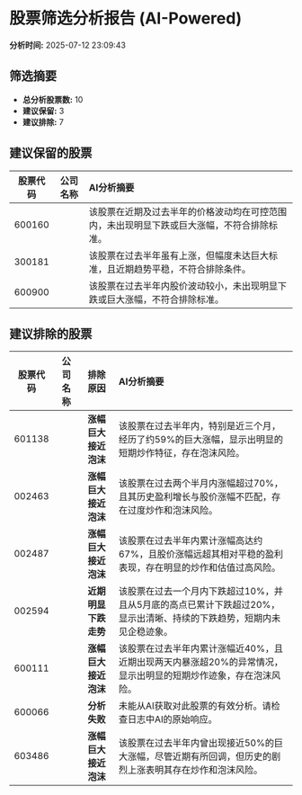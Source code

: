 # 股票筛选分析报告 (AI-Powered)

**分析时间:** 2025-07-12 23:09:43

## 筛选摘要

- **总分析股票数:** 10
- **建议保留:** 3
- **建议排除:** 7

## 建议保留的股票

| 股票代码 | 公司名称 | AI分析摘要 |
|:---:|:---:|:---|
| 600160 |  | 该股票在近期及过去半年的价格波动均在可控范围内，未出现明显下跌或巨大涨幅，不符合排除标准。 |
| 300181 |  | 该股票在过去半年虽有上涨，但幅度未达巨大标准，且近期趋势平稳，不符合排除条件。 |
| 600900 |  | 该股票在过去半年内股价波动较小，未出现明显下跌或巨大涨幅，不符合排除标准。 |

## 建议排除的股票

| 股票代码 | 公司名称 | 排除原因 | AI分析摘要 |
|:---:|:---:|:---:|:---|
| 601138 |  | **涨幅巨大接近泡沫** | 该股票在过去半年内，特别是近三个月，经历了约59%的巨大涨幅，显示出明显的短期炒作特征，存在泡沫风险。 |
| 002463 |  | **涨幅巨大接近泡沫** | 该股票在过去两个半月内涨幅超过70%，且其历史盈利增长与股价涨幅不匹配，存在过度炒作和泡沫风险。 |
| 002487 |  | **涨幅巨大接近泡沫** | 该股票在过去半年内累计涨幅高达约67%，且股价涨幅远超其相对平稳的盈利表现，存在明显的炒作和估值过高风险。 |
| 002594 |  | **近期明显下跌走势** | 该股票在过去一个月内下跌超过10%，并且从5月底的高点已累计下跌超过20%，显示出清晰、持续的下跌趋势，短期内未见企稳迹象。 |
| 600111 |  | **涨幅巨大接近泡沫** | 该股票在过去半年内累计涨幅近40%，且近期出现两天内暴涨超20%的异常情况，显示出明显的短期炒作迹象，存在泡沫风险。 |
| 600066 |  | **分析失败** | 未能从AI获取对此股票的有效分析。请检查日志中AI的原始响应。 |
| 603486 |  | **涨幅巨大接近泡沫** | 该股票在过去半年内曾出现接近50%的巨大涨幅，尽管近期有所回调，但历史的剧烈上涨表明其存在炒作和泡沫风险。 |
